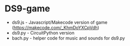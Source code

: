 # DS9-game

* ds9.js - Javascript/Makecode version of game (https://makecode.com/_KhmDoYXCpVdh)
* ds9.py - CircuitPython version
* bach.py - helper code for music and sounds for ds9.py

   
